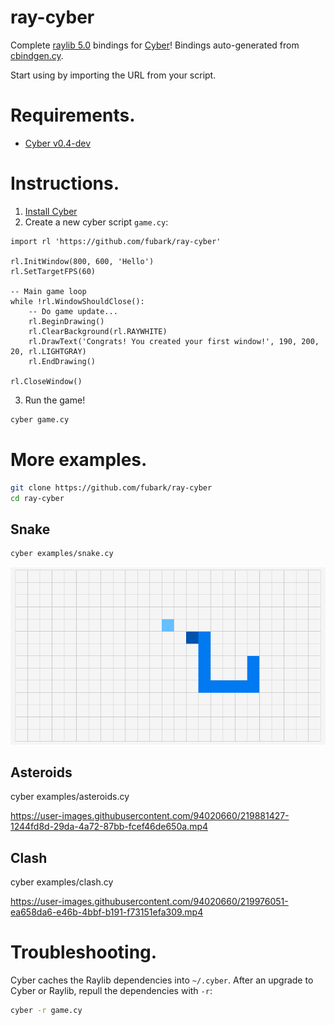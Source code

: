 # ray-cyber
Complete [raylib 5.0](https://github.com/raysan5/raylib) bindings for [Cyber](https://cyberscript.dev)!
Bindings auto-generated from [cbindgen.cy](https://github.com/fubark/cyber/blob/master/src/cbindgen.cy).

Start using by importing the URL from your script.

# Requirements.
* [Cyber v0.4-dev](https://github.com/fubark/cyber/releases/tag/latest)

# Instructions.
1. [Install Cyber](https://github.com/fubark/cyber#install)
2. Create a new cyber script `game.cy`:
```text
import rl 'https://github.com/fubark/ray-cyber'

rl.InitWindow(800, 600, 'Hello')
rl.SetTargetFPS(60)

-- Main game loop
while !rl.WindowShouldClose():
    -- Do game update...
    rl.BeginDrawing()
    rl.ClearBackground(rl.RAYWHITE)
    rl.DrawText('Congrats! You created your first window!', 190, 200, 20, rl.LIGHTGRAY)
    rl.EndDrawing()

rl.CloseWindow()
```
3. Run the game!
```sh
cyber game.cy
```

# More examples.
```sh
git clone https://github.com/fubark/ray-cyber
cd ray-cyber
```
## Snake
```sh
cyber examples/snake.cy
```
![snake](./images/classic_snake.png)

## Asteroids
cyber examples/asteroids.cy

https://user-images.githubusercontent.com/94020660/219881427-1244fd8d-29da-4a72-87bb-fcef46de650a.mp4

## Clash
cyber examples/clash.cy

https://user-images.githubusercontent.com/94020660/219976051-ea658da6-e46b-4bbf-b191-f73151efa309.mp4

# Troubleshooting.
Cyber caches the Raylib dependencies into `~/.cyber`. After an upgrade to Cyber or Raylib, repull the dependencies with `-r`:
```sh
cyber -r game.cy
```
